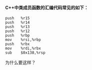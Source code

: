 #### C++中类成员函数的汇编代码常见的如下：
```
push   %r15
push   %r14
push   %r13
push   %r12
push   %rbp
mov    %rsi,%rbp
push   %rbx
mov    %rdi,%rbx
sub    $0x138,%rsp
```
为什么要这样？
